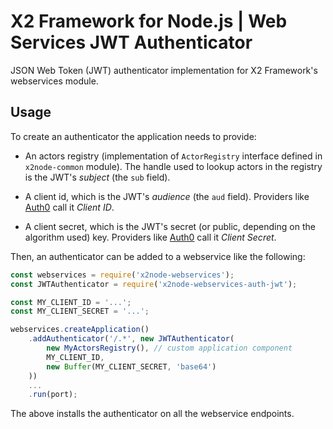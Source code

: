 # X2 Framework for Node.js | Web Services JWT Authenticator

JSON Web Token (JWT) authenticator implementation for X2 Framework's webservices module.

## Usage

To create an authenticator the application needs to provide:

* An actors registry (implementation of `ActorRegistry` interface defined in `x2node-common` module). The handle used to lookup actors in the registry is the JWT's _subject_ (the `sub` field).

* A client id, which is the JWT's _audience_ (the `aud` field). Providers like [Auth0](https://auth0.com/) call it _Client ID_.

* A client secret, which is the JWT's secret (or public, depending on the algorithm used) key. Providers like [Auth0](https://auth0.com/) call it _Client Secret_.

Then, an authenticator can be added to a webservice like the following:

```javascript
const webservices = require('x2node-webservices');
const JWTAuthenticator = require('x2node-webservices-auth-jwt');

const MY_CLIENT_ID = '...';
const MY_CLIENT_SECRET = '...';

webservices.createApplication()
	.addAuthenticator('/.*', new JWTAuthenticator(
		new MyActorsRegistry(), // custom application component
		MY_CLIENT_ID,
		new Buffer(MY_CLIENT_SECRET, 'base64')
	))
	...
	.run(port);
```

The above installs the authenticator on all the webservice endpoints.
